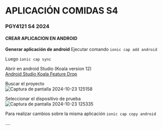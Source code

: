 # APLICACIÓN COMIDAS S4

### PGY4121 S4 2024

#### CREAR APLICACION EN ANDROID

**Generar aplicación de android**
Ejecutar comando
`ionic cap add android`

Luego 
`ionic cap sync`

Abrir en android Studio (Koala version 12)  
[Android Studio Koala Feature Drop](https://developer.android.com/studio?hl=es-419)


Buscar el proyecto  
![Captura de pantalla 2024-10-23 125158](https://github.com/user-attachments/assets/2442d05f-65f3-4075-80e1-2460dcd06f8a)


Seleccionar el dispositivo de prueba  
![Captura de pantalla 2024-10-23 125335](https://github.com/user-attachments/assets/f0f73101-f3cb-43b0-83d3-2263c9bd4994)

Para realizar cambios sobre la misma aplicación
`ionic cap copy android`


....
